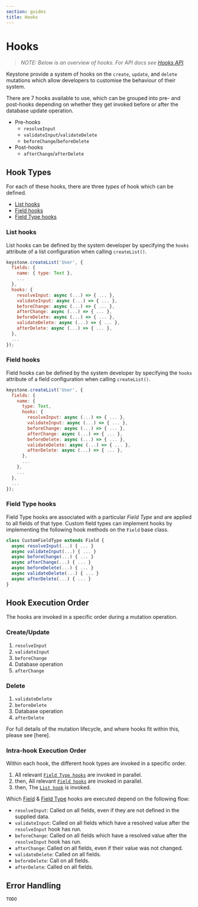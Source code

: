 ```yaml
---
section: guides
title: Hooks
---
```


# Hooks

> _NOTE: Below is an overview of hooks. For API docs see
> [Hooks API](./hooks-api.md)._

Keystone provide a system of hooks on the `create`, `update`, and `delete` mutations which allow developers to customise the behaviour of their system.

There are 7 hooks available to use, which can be grouped into pre- and post-hooks depending on whether they get invoked before or after the database update operation.

- Pre-hooks
  - `resolveInput`
  - `validateInput`/`validateDelete`
  - `beforeChange`/`beforeDelete`
- Post-hooks
  - `afterChange`/`afterDelete`

## Hook Types

For each of these hooks, there are three _types_ of hook which can be defined.

- [List hooks](#list-hooks)
- [Field hooks](#field-hooks)
- [Field Type hooks](#field-type-hooks)

### List hooks

List hooks can be defined by the system developer by specifying the `hooks` attribute of a list configuration when calling `createList()`.

```js
keystone.createList('User', {
  fields: {
    name: { type: Text },
    ...
  },
  hooks: {
    resolveInput: async (...) => { ... },
    validateInput: async (...) => { ... },
    beforeChange: async (...) => { ... },
    afterChange: async (...) => { ... },
    beforeDelete: async (...) => { ... },
    validateDelete: async (...) => { ... },
    afterDelete: async (...) => { ... },
  },
  ...
});
```

### Field hooks

Field hooks can be defined by the system developer by specifying the `hooks` attribute of a field configuration when calling `createList()`.

```js
keystone.createList('User', {
  fields: {
    name: {
      type: Text,
      hooks: {
        resolveInput: async (...) => { ... },
        validateInput: async (...) => { ... },
        beforeChange: async (...) => { ... },
        afterChange: async (...) => { ... },
        beforeDelete: async (...) => { ... },
        validateDelete: async (...) => { ... },
        afterDelete: async (...) => { ... },
      },
      ...
    },
    ...
  },
  ...
});
```

### Field Type hooks

Field Type hooks are associated with a particular _Field Type_ and are applied to all fields of that type.
Custom field types can implement hooks by implementing the following hook methods on the `Field` base class.

```js
class CustomFieldType extends Field {
  async resolveInput(...) { ... }
  async validateInput(...) { ... }
  async beforeChange(...) { ... }
  async afterChange(...) { ... }
  async beforeDelete(...) { ... }
  async validateDelete(...) { ... }
  async afterDelete(...) { ... }
}
```

## Hook Execution Order

The hooks are invoked in a specific order during a mutation operation.

### Create/Update

1. `resolveInput`
2. `validateInput`
3. `beforeChange`
4. Database operation
5. `afterChange`

### Delete

1. `validateDelete`
2. `beforeDelete`
3. Database operation
4. `afterDelete`

For full details of the mutation lifecycle, and where hooks fit within this, please see [here].

### Intra-hook Execution Order

Within each hook, the different hook types are invoked in a specific order.

1. All relevant [`Field Type hooks`](#field-type-hooks) are invoked in parallel.
2. then, All relevant [`Field hooks`](#field-hooks) are invoked in parallel.
3. then, The [`List hook`](#list-hooks) is invoked.

Which [Field](#field-hooks) & [Field Type](#field-type-hooks) hooks are executed depend on the following flow:

- `resolveInput`: Called on all fields, even if they are not defined in the supplied data.
- `validateInput`: Called on all fields which have a resolved value after the `resolveInput` hook has run.
- `beforeChange`: Called on all fields which have a resolved value after the `resolveInput` hook has run.
- `afterChange`: Called on all fields, even if their value was not changed.
- `validateDelete`: Called on all fields.
- `beforeDelete`: Call on all fields.
- `afterDelete`: Called on all fields.

## Error Handling

```DOCS_TODO
TODO
```
